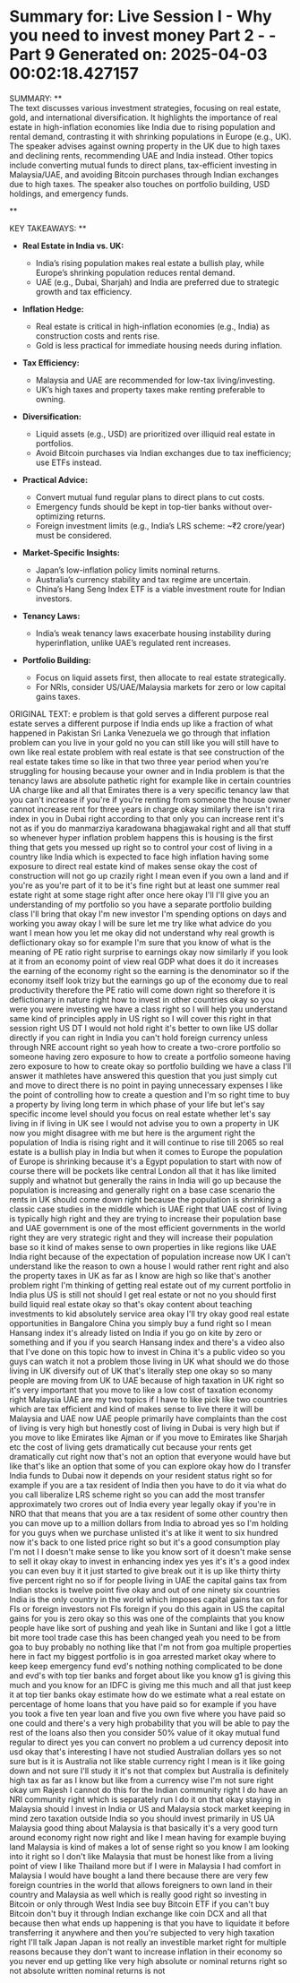 Summary for: Live Session I - Why you need to invest money Part 2 - - Part 9
Generated on: 2025-04-03 00:02:18.427157
==================================================

SUMMARY:
**  
The text discusses various investment strategies, focusing on real estate, gold, and international diversification. It highlights the importance of real estate in high-inflation economies like India due to rising population and rental demand, contrasting it with shrinking populations in Europe (e.g., UK). The speaker advises against owning property in the UK due to high taxes and declining rents, recommending UAE and India instead. Other topics include converting mutual funds to direct plans, tax-efficient investing in Malaysia/UAE, and avoiding Bitcoin purchases through Indian exchanges due to high taxes. The speaker also touches on portfolio building, USD holdings, and emergency funds.

**

KEY TAKEAWAYS:
**  
- **Real Estate in India vs. UK:**  
  - India’s rising population makes real estate a bullish play, while Europe’s shrinking population reduces rental demand.  
  - UAE (e.g., Dubai, Sharjah) and India are preferred due to strategic growth and tax efficiency.  

- **Inflation Hedge:**  
  - Real estate is critical in high-inflation economies (e.g., India) as construction costs and rents rise.  
  - Gold is less practical for immediate housing needs during inflation.  

- **Tax Efficiency:**  
  - Malaysia and UAE are recommended for low-tax living/investing.  
  - UK’s high taxes and property taxes make renting preferable to owning.  

- **Diversification:**  
  - Liquid assets (e.g., USD) are prioritized over illiquid real estate in portfolios.  
  - Avoid Bitcoin purchases via Indian exchanges due to tax inefficiency; use ETFs instead.  

- **Practical Advice:**  
  - Convert mutual fund regular plans to direct plans to cut costs.  
  - Emergency funds should be kept in top-tier banks without over-optimizing returns.  
  - Foreign investment limits (e.g., India’s LRS scheme: ~₹2 crore/year) must be considered.  

- **Market-Specific Insights:**  
  - Japan’s low-inflation policy limits nominal returns.  
  - Australia’s currency stability and tax regime are uncertain.  
  - China’s Hang Seng Index ETF is a viable investment route for Indian investors.  

- **Tenancy Laws:**  
  - India’s weak tenancy laws exacerbate housing instability during hyperinflation, unlike UAE’s regulated rent increases.  

- **Portfolio Building:**  
  - Focus on liquid assets first, then allocate to real estate strategically.  
  - For NRIs, consider US/UAE/Malaysia markets for zero or low capital gains taxes.

ORIGINAL TEXT:
e problem is that gold serves a different purpose real estate serves a different purpose if India ends up like a fraction of what happened in Pakistan Sri Lanka Venezuela we go through that inflation problem can you live in your gold no you can still like you will still have to own like real estate problem with real estate is that see construction of the real estate takes time so like in that two three year period when you're struggling for housing because your owner and in India problem is that the tenancy laws are absolute pathetic right for example like in certain countries UA charge like and all that Emirates there is a very specific tenancy law that you can't increase if you're if you're renting from someone the house owner cannot increase rent for three years in charge okay similarly there isn't rira index in you in Dubai right according to that only you can increase rent it's not as if you do manmarziya karadowana bhagjawakal right and all that stuff so whenever hyper inflation problem happens this is housing is the first thing that gets you messed up right so to control your cost of living in a country like India which is expected to face high inflation having some exposure to direct real estate kind of makes sense okay the cost of construction will not go up crazily right I mean even if you own a land and if you're as you're part of it to be it's fine right but at least one summer real estate right at some stage right after once here okay I'll I'll give you an understanding of my portfolio so you have a separate portfolio building class I'll bring that okay I'm new investor I'm spending options on days and working you away okay I will be sure let me try like what advice do you want I mean how you let me okay did not understand why real growth is deflictionary okay so for example I'm sure that you know of what is the meaning of PE ratio right surprise to earnings okay now similarly if you look at it from an economy point of view real GDP what does it do it increases the earning of the economy right so the earning is the denominator so if the economy itself look trizy but the earnings go up of the economy due to real productivity therefore the PE ratio will come down right so therefore it is deflictionary in nature right how to invest in other countries okay so you were you were investing we have a class right so I will help you understand same kind of principles apply in US right so I will cover this right in that session right US DT I would not hold right it's better to own like US dollar directly if you can right in India you can't hold foreign currency unless through NRE account right so yeah how to create a two-crore portfolio so someone having zero exposure to how to create a portfolio someone having zero exposure to how to create okay so portfolio building we have a class I'll answer it mathletes have answered this question that you just simply cut and move to direct there is no point in paying unnecessary expenses I like the point of controlling how to create a question and I'm so right time to buy a property by living long term in which phase of your life but let's say specific income level should you focus on real estate whether let's say living in if living in UK see I would not advise you to own a property in UK now you might disagree with me but here is the argument right the population of India is rising right and it will continue to rise till 2065 so real estate is a bullish play in India but when it comes to Europe the population of Europe is shrinking because it's a Egypt population to start with now of course there will be pockets like central London all that it has like limited supply and whatnot but generally the rains in India will go up because the population is increasing and generally right on a base case scenario the rents in UK should come down right because the population is shrinking a classic case studies in the middle which is UAE right that UAE cost of living is typically high right and they are trying to increase their population base and UAE government is one of the most efficient governments in the world right they are very strategic right and they will increase their population base so it kind of makes sense to own properties in like regions like UAE India right because of the expectation of population increase now UK I can't understand like the reason to own a house I would rather rent right and also the property taxes in UK as far as I know are high so like that's another problem right I'm thinking of getting real estate out of my current portfolio in India plus US is still not should I get real estate or not no you should first build liquid real estate okay so that's okay content about teaching investments to kid absolutely service area okay I'll try okay good real estate opportunities in Bangalore China you simply buy a fund right so I mean Hansang index it's already listed on India if you go on kite by zero or something and if you if you search Hansang index and there's a video also that I've done on this topic how to invest in China it's a public video so you guys can watch it not a problem those living in UK what should we do those living in UK diversify out of UK that's literally step one okay so so many people are moving from UK to UAE because of high taxation in UK right so it's very important that you move to like a low cost of taxation economy right Malaysia UAE are my two topics if I have to like pick like two countries which are tax efficient and kind of makes sense to live there it will be Malaysia and UAE now UAE people primarily have complaints than the cost of living is very high but honestly cost of living in Dubai is very high but if you move to like Emirates like Ajman or if you move to Emirates like Sharjah etc the cost of living gets dramatically cut because your rents get dramatically cut right now that's not an option that everyone would have but like that's like an option that some of you can explore okay how do I transfer India funds to Dubai now it depends on your resident status right so for example if you are a tax resident of India then you have to do it via what do you call liberalize LRS scheme right so you can add the most transfer approximately two crores out of India every year legally okay if you're in NRO that that means that you are a tax resident of some other country then you can move up to a million dollars from India to abroad yes so I'm holding for you guys when we purchase unlisted it's at like it went to six hundred now it's back to one listed price right so but it's a good consumption play I'm not I I doesn't make sense to like you know sort of it doesn't make sense to sell it okay okay to invest in enhancing index yes yes it's it's a good index you can even buy it it just started to give break out it is up like thirty thirty five percent right no so if for people living in UAE the capital gains tax from Indian stocks is twelve point five okay and out of one ninety six countries India is the only country in the world which imposes capital gains tax on for FIs or foreign investors not FIs foreign if you do this again in US the capital gains for you is zero okay so this was one of the complaints that you know people have like sort of pushing and yeah like in Suntani and like I got a little bit more tool trade case this has been changed yeah you need to be from goa to buy probably no nothing like that I'm not from goa multiple properties here in fact my biggest portfolio is in goa arrested market okay where to keep keep emergency fund evd's nothing nothing complicated to be done and evd's with top tier banks and forget about like you know g1 is giving this much and you know for an IDFC is giving me this much and all that just keep it at top tier banks okay estimate how do we estimate what a real estate on percentage of home loans that you have paid so for example if you have you took a five ten year loan and five you own five where you have paid so one could and there's a very high probability that you will be able to pay the rest of the loans also then you consider 50% value of it okay mutual fund regular to direct yes you can convert no problem a ud currency deposit into usd okay that's interesting I have not studied Australian dollars yes so not sure but is it is Australia not like stable currency right I mean is it like going down and not sure I'll study it it's not that complex but Australia is definitely high tax as far as I know but like from a currency wise I'm not sure right okay um Rajesh I cannot do this for the Indian community right I do have an NRI community right which is separately run I do it on that okay staying in Malaysia should I invest in India or US and Malaysia stock market keeping in mind zero taxation outside India so you should invest primarily in US UA Malaysia good thing about Malaysia is that basically it's a very good turn around economy right now right and like I mean having for example buying land Malaysia is kind of makes a lot of sense right so you know I am looking into it right so I don't like Malaysia that must be honest like from a living point of view I like Thailand more but if I were in Malaysia I had comfort in Malaysia I would have bought a land there because there are very few foreign countries in the world that allows foreigners to own land in their country and Malaysia as well which is really good right so investing in Bitcoin or only through West India see buy Bitcoin ETF if you can't buy Bitcoin don't buy it through Indian exchange like coin DCX and all that because then what ends up happening is that you have to liquidate it before transferring it anywhere and then you're subjected to very high taxation right I'll talk Japan Japan is not really an investible market right for multiple reasons because they don't want to increase inflation in their economy so you never end up getting like very high absolute or nominal returns right so not absolute written nominal returns is not 